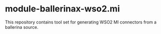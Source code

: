 # module-ballerinax-wso2.mi
This repository contains tool set for generating WSO2 MI connectors from a ballerina source.
